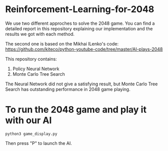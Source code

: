 # Reinforcement-Learning-for-2048
We use two different approches to solve the 2048 game. You can find a detailed report in this repository explaining our implementation and the results we got with each method.

The second one is based on the Mikhai lLenko's code: https://github.com/kiteco/python-youtube-code/tree/master/AI-plays-2048

This repository contains:
1. Policy Neural Network 
2. Monte Carlo Tree Search

The Neural Network did not give a satisfying result, but Monte Carlo Tree Search has outstanding performance in 2048 game playing.

# To run the 2048 game and play it with our AI
```
python3 game_display.py
```
Then press "P" to launch the AI.

